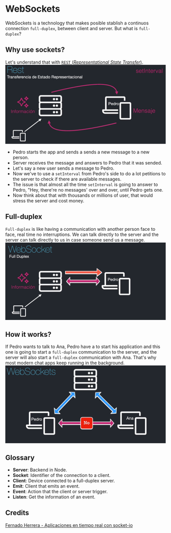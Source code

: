 # WebSockets
WebSockets is a technology that makes posible stablish a continuos connection `full-duplex`, between client and server. But what is `full-duplex`? 

## Why use sockets?
Let's understand that with [`REST` (_Representational State Transfer_)](https://www.ibm.com/topics/rest-apis).
![rest](https://raw.githubusercontent.com/raulpenate/WebSockets-React/main/img/rest.png)
- Pedro starts the app and sends a sends a new message to a new person.
- Server receives the message and answers to Pedro that it was sended.
- Let's say a new user sends a message to Pedro.
- Now we've to use a `setInterval` from Pedro's side to do a lot petitions to the server to check if there are available messages.
- The issue is that almost all the time `setInterval` is going to answer to Pedro, "Hey, there're no messages' over and over, until Pedro gets one.
- Now think about that with thousands or millions of user, that would stress the server and cost money.

## Full-duplex
`Full-duplex` is like having a communication with another person face to face, real time no interruptions. We can talk directly to the server and the server can talk directly to us in case someone send us a message.
![rest](https://raw.githubusercontent.com/raulpenate/WebSockets-React/main/img/full-duplex.png)

## How it works?
If Pedro wants to talk to Ana, Pedro have a to start his application and this one is going to start a `full-duplex` communication to the server, and the server will also start a `full-duplex` communication with Ana. That's why most modern chat apps keep running in the background.
![rest](https://raw.githubusercontent.com/raulpenate/WebSockets-React/main/img/how-it-works.png)

## Glossary
- __Server__: Backend in Node.
- __Socket__: Identifier of the connection to a client.
- __Client__: Device connected to a full-duplex server.
- __Emit__: Client that emits an event.
- __Event__: Action that the client or server trigger.
- __Listen__: Get the information of an event.


## Credits
[Fernado Herrera - Aplicaciones en tiempo real con socket-io](https://fernando-herrera.com/course/react-con-websockets)
